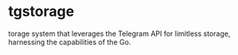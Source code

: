 # tgstorage
torage system that leverages the Telegram API for limitless storage, harnessing the capabilities of the Go.
